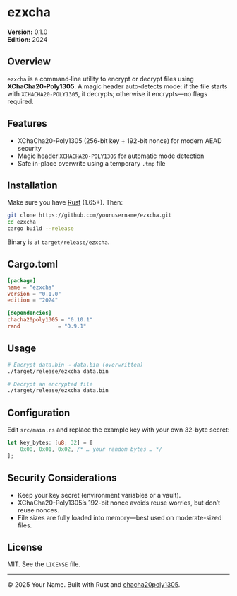 # ezxcha

**Version:** 0.1.0  
**Edition:** 2024

## Overview

`ezxcha` is a command‑line utility to encrypt or decrypt files using **XChaCha20‑Poly1305**. A magic header auto‑detects mode: if the file starts with `XCHACHA20-POLY1305`, it decrypts; otherwise it encrypts—no flags required.

## Features

- XChaCha20-Poly1305 (256-bit key + 192-bit nonce) for modern AEAD security
- Magic header `XCHACHA20-POLY1305` for automatic mode detection
- Safe in-place overwrite using a temporary `.tmp` file

## Installation

Make sure you have [Rust](https://www.rust-lang.org/) (1.65+). Then:

```bash
git clone https://github.com/yourusername/ezxcha.git
cd ezxcha
cargo build --release
```

Binary is at `target/release/ezxcha`.

## Cargo.toml

```toml
[package]
name = "ezxcha"
version = "0.1.0"
edition = "2024"

[dependencies]
chacha20poly1305 = "0.10.1"
rand            = "0.9.1"
```

## Usage

```bash
# Encrypt data.bin → data.bin (overwritten)
./target/release/ezxcha data.bin

# Decrypt an encrypted file
./target/release/ezxcha data.bin
```

## Configuration

Edit `src/main.rs` and replace the example key with your own 32-byte secret:

```rust
let key_bytes: [u8; 32] = [
    0x00, 0x01, 0x02, /* … your random bytes … */
];
```

## Security Considerations

- Keep your key secret (environment variables or a vault).
- XChaCha20-Poly1305’s 192-bit nonce avoids reuse worries, but don’t reuse nonces.
- File sizes are fully loaded into memory—best used on moderate-sized files.

## License

MIT. See the `LICENSE` file.

---

&copy; 2025 Your Name. Built with Rust and [chacha20poly1305](https://crates.io/crates/chacha20poly1305).


